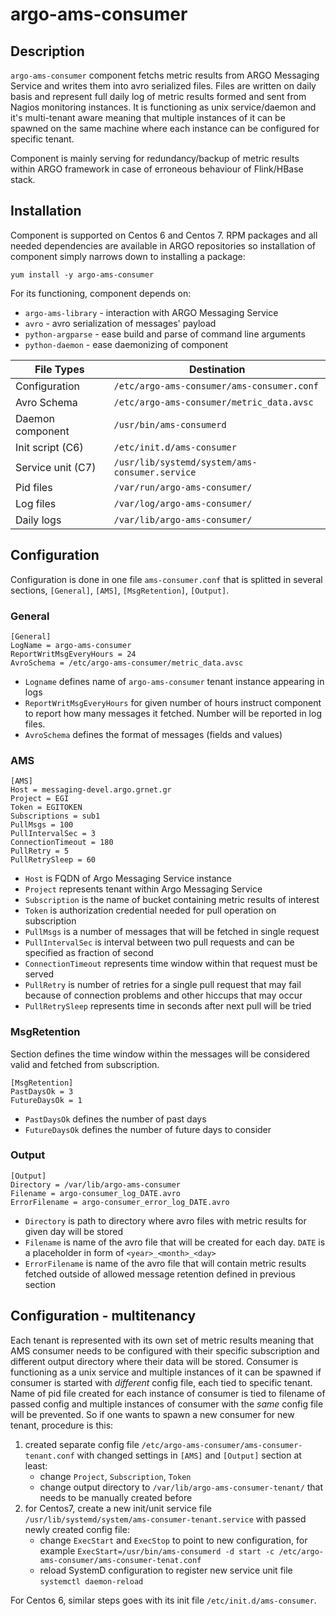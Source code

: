 # argo-ams-consumer

## Description

`argo-ams-consumer` component fetchs metric results from ARGO Messaging Service and writes them into avro serialized files. Files are written on daily basis and represent full daily log of metric results formed and sent from Nagios monitoring instances. It is functioning as unix service/daemon and it's multi-tenant aware meaning that multiple instances of it can be spawned on the same machine where each instance can be configured for specific tenant. 

Component is mainly serving for redundancy/backup of metric results within ARGO framework in case of erroneous behaviour of Flink/HBase stack.

## Installation

Component is supported on Centos 6 and Centos 7. RPM packages and all needed dependencies are available in ARGO repositories so installation of component simply narrows down to installing a package:

	yum install -y argo-ams-consumer 

For its functioning, component depends on:
- `argo-ams-library` - interaction with ARGO Messaging Service 
- `avro` - avro serialization of messages' payload
- `python-argparse` - ease build and parse of command line arguments
- `python-daemon` - ease daemonizing of component 

| File Types        | Destination                                        |
|-------------------|----------------------------------------------------|
| Configuration     | `/etc/argo-ams-consumer/ams-consumer.conf`         |
| Avro Schema       | `/etc/argo-ams-consumer/metric_data.avsc`          |
| Daemon component  | `/usr/bin/ams-consumerd`                           |
| Init script (C6)  | `/etc/init.d/ams-consumer `                        |
| Service unit (C7) | `/usr/lib/systemd/system/ams-consumer.service`     |
| Pid files         | `/var/run/argo-ams-consumer/`                      |
| Log files         | `/var/log/argo-ams-consumer/`                      |
| Daily logs        | `/var/lib/argo-ams-consumer/`                      |

## Configuration

Configuration is done in one file `ams-consumer.conf` that is splitted in several sections, `[General]`, `[AMS]`, `[MsgRetention]`, `[Output]`.

### General

	[General]
	LogName = argo-ams-consumer
	ReportWritMsgEveryHours = 24
	AvroSchema = /etc/argo-ams-consumer/metric_data.avsc
	
* `Logname` defines name of `argo-ams-consumer` tenant instance appearing in logs
* `ReportWritMsgEveryHours` for given number of hours instruct component to report how many messages it fetched. Number will be reported in log files.
* `AvroSchema` defines the format of messages (fields and values)

### AMS

	[AMS]
	Host = messaging-devel.argo.grnet.gr
	Project = EGI
	Token = EGITOKEN
	Subscriptions = sub1
	PullMsgs = 100
	PullIntervalSec = 3
	ConnectionTimeout = 180
	PullRetry = 5
	PullRetrySleep = 60

* `Host` is FQDN of Argo Messaging Service instance
* `Project` represents tenant within Argo Messaging Service
* `Subscription` is the name of bucket containing metric results of interest
* `Token` is authorization credential needed for pull operation on subscription
* `PullMsgs` is a number of messages that will be fetched in single request
* `PullIntervalSec` is interval between two pull requests and can be specified as fraction of second
* `ConnectionTimeout` represents time window within that request must be served
* `PullRetry` is number of retries for a single pull request that may fail because of connection problems and other hiccups that may occur
* `PullRetrySleep` represents time in seconds after next pull will be tried 

### MsgRetention

Section defines the time window within the messages will be considered valid and fetched from subscription.

	[MsgRetention]
	PastDaysOk = 3
	FutureDaysOk = 1

* `PastDaysOk` defines the number of past days 
* `FutureDaysOk` defines the number of future days to consider

### Output

	[Output]
	Directory = /var/lib/argo-ams-consumer
	Filename = argo-consumer_log_DATE.avro
	ErrorFilename = argo-consumer_error_log_DATE.avro

* `Directory` is path to directory where avro files with metric results for given day will be stored
* `Filename` is name of the avro file that will be created for each day. `DATE` is a placeholder in form of `<year>_<month>_<day>`
* `ErrorFilename` is name of the avro file that will contain metric results fetched outside of allowed message retention defined in previous section 

## Configuration - multitenancy

Each tenant is represented with its own set of metric results meaning that AMS consumer needs to be configured with their specific subscription and different output directory where their data will be stored. Consumer is functioning as a unix service and multiple instances of it can be spawned if consumer is started with _different_ config file, each tied to specific tenant. Name of pid file created for each instance of consumer is tied to filename of passed config and multiple instances of consumer with the _same_ config file will be prevented. So if one wants to spawn a new consumer for new tenant, procedure is this:
1) created separate config file `/etc/argo-ams-consumer/ams-consumer-tenant.conf` with changed settings in `[AMS]` and `[Output]` section at least:
	- change `Project`, `Subscription`, `Token`
	- change output directory to `/var/lib/argo-ams-consumer-tenant/` that needs to be manually created before
2) for Centos7, create a new init/unit service file `/usr/lib/systemd/system/ams-consumer-tenant.service` with passed newly created config file:
	- change `ExecStart` and `ExecStop` to point to new configuration, for example `ExecStart=/usr/bin/ams-consumerd -d start -c /etc/argo-ams-consumer/ams-consumer-tenat.conf`
	- reload SystemD configuration to register new service unit file `systemctl daemon-reload` 

For Centos 6, similar steps goes with its init file `/etc/init.d/ams-consumer`. 
